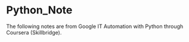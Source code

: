 # Python_Note
The following notes are from Google IT Automation with Python through Coursera (Skillbridge).
